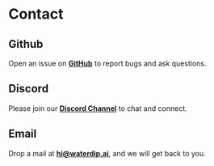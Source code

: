 # **Contact**

## Github

Open an issue on **[GitHub](https://github.com/waterdipai/waterdip)** to report bugs and ask questions.

## Discord

Please join our **[Discord Channel](https://discord.gg/Qt4v3fjf/)** to chat and connect.

## Email

Drop a mail at **[hi@waterdip.ai]()**, and we will get back to you.